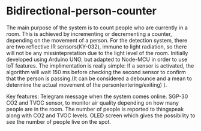 # Bidirectional-person-counter
The main purpose of the system is to count people who are currently in a room. This is achieved by incrementing or decrementing a counter, depending on the movement of a person. For the detection system, there are two reflective IR sensors(KY-032), immune to light radiation, so there will not be any missintepretation due to the light level of the room. Initially developed using Arduino UNO, but adapted to Node-MCU in order to use IoT features.
The implimentation is really simple: If a sensor is activated, the algorithm will wait 150 ms before checking the second sensor to confirm that the person is passing.(It can be considered a debounce and a mean to determine the actual movement of the person(entering/exiting) ).

Key features:
Telegram message when the system comes online. 
SGP-30 CO2 and TVOC sensor, to monitor air quality depending on how many people are in the room.
The number of people is reported to thingspeak along with CO2 and TVOC levels.
OLED screen which gives the possibility to see the number of people live on the spot.
